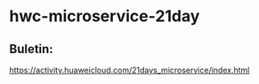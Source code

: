 # hwc-microservice-21day   

## Buletin:    

https://activity.huaweicloud.com/21days_microservice/index.html   
